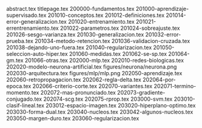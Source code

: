 abstract.tex
titlepage.tex
200000-fundamentos.tex
201000-aprendizaje-supervisado.tex
201010-conceptos.tex
201012-definiciones.tex
201014-error-generalizacion.tex
201020-entrenamiento.tex
201021-errentrenamiento.tex
201022-parametros.tex
201024-sobreajuste.tex
201026-sesgo-varianza.tex
201030-generalizacion.tex
201032-error-prueba.tex
201034-metodo-retencion.tex
201036-validacion-cruzada.tex
201038-dejando-uno-fuera.tex
201040-regularizacion.tex
201050-seleccion-auto-hiper.tex
201060-medidas.tex
201062-se-sp.tex
201064-gm.tex
201066-otras.tex
202000-mlp.tex
202010-redes-biologicas.tex
202020-modelo-neurona-artificial.tex
figures/neurona/neurona.png
202030-arquitectura.tex
figures/mlp/mlp.png
202050-aprendizaje.tex
202060-retropropagacion.tex
202062-regla-delta.tex
202064-por-epoca.tex
202066-criterio-corte.tex
202070-variantes.tex
202071-termino-momento.tex
202072-mas-pronunciado.tex
202073-gradiente-conjugado.tex
202074-scg.tex
202075-rprop.tex
203000-svm.tex
203010-clasif-lineal.tex
203012-espacio-imagen.tex
203020-hiperplano-optimo.tex
203030-forma-dual.tex
203040-nucleos.tex
203042-algunos-nucleos.tex
203050-margen-duro.tex
203060-regularizacion.tex
